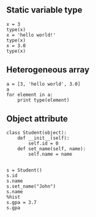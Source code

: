 Static variable type
-----
```
x = 3
type(x)
x = 'hello world!'
type(x)
x = 3.0
type(x)
```

Heterogeneous array
-----
```
a = [3, 'hello world', 3.0]
a
for element in a:
    print type(element)
```

Object attribute
-----
```
class Student(object):
    def __init__(self):
        self.id = 0
    def set_name(self, name):
        self.name = name


s = Student()
s.id
s.name
s.set_name("John")
s.name
%hist
s.gpa = 3.7
s.gpa
```

